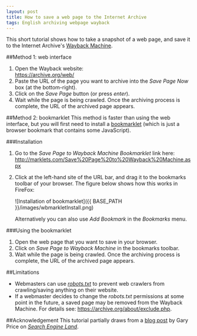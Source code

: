 ```yaml
---
layout: post
title: How to save a web page to the Internet Archive
tags: English archiving webpage wayback
---
```

This short tutorial shows how to take a snapshot of a web page, and save it to the Internet Archive's [Wayback Machine](http://en.wikipedia.org/wiki/Wayback_Machine).

<!-- more -->

##Method 1: web interface

1. Open the Wayback website:   
    <https://archive.org/web/>
2. Paste the URL of the page you want to archive into the *Save Page Now* box (at the bottom-right).
3. Click on the *Save Page* button (or press *enter*).
4. Wait while the page is being crawled. Once the archiving process is complete, the URL of the archived page appears.

##Method 2: bookmarklet
This method is faster than using the web interface, but you will first need to install a [bookmarklet](http://en.wikipedia.org/wiki/Bookmarklet) (which is just a browser bookmark that contains some JavaScript).

###Installation
1. Go to the *Save Page to Wayback Machine Bookmarklet* link here: 
    <http://marklets.com/Save%20Page%20to%20Wayback%20Machine.aspx>

2. Click at the left-hand site of the URL bar, and drag it to the bookmarks toolbar of your browser. The figure below shows how this works in FireFox: 

    ![Installation of bookmarklet]({{ BASE_PATH }}/images/wbmarkletInstall.png)

    Alternatively you can also use *Add Bookmark* in the *Bookmarks* menu.

###Using the bookmarklet
1. Open the web page that you want to save in your browser.
2. Click on *Save Page to Wayback Machine* in the bookmarks toolbar.
3. Wait while the page is being crawled. Once the archiving process is complete, the URL of the archived page appears.

##Limitations
* Webmasters can use [*robots.txt*](http://en.wikipedia.org/wiki/Robots_exclusion_standard) to prevent web crawlers from crawling/saving anything on their website. 
* If a webmaster decides to change the *robots.txt* permissions at some point in the future, a saved page may be removed from the Wayback Machine. For details see: <https://archive.org/about/exclude.php>.

##Acknowledgement
This tutorial partially draws from a [blog post](http://searchengineland.com/save-urls-wayback-machine-demand-191150) by Gary Price on [*Search Engine Land*](http://searchengineland.com/).